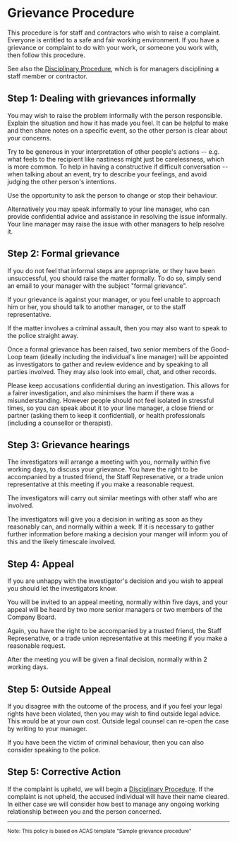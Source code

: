 # Grievance Procedure 

This procedure is for staff and contractors who wish to raise a complaint.
Everyone is entitled to a safe and fair working environment. 
If you have a grievance or complaint to do with your work, or someone you work with, then follow this procedure.

See also the [Disciplinary Procedure](disciplinary-procedure.html), which is for managers disciplining a staff member or contractor.

## Step 1: Dealing with grievances informally
You may wish to raise the problem informally with the person responsible. Explain the situation and how it has made you feel. It can be helpful to make and then share notes on a specific event, so the other person is clear about your concerns. 

Try to be generous in your interpretation of other people's actions -- e.g. what feels to the recipient like nastiness might just be carelessness, which is more common. To help in having a constructive if difficult conversation -- when talking about an event, try to describe your feelings, and avoid judging the other person's intentions.

Use the opportunity to ask the person to change or stop their behaviour. 

Alternatively you may speak informally to your line manager, who can provide confidential advice and assistance in resolving the issue informally.
Your line manager may raise the issue with other managers to help resolve it.

## Step 2: Formal grievance

If you do not feel that informal steps are appropriate, or they have been unsuccessful, you should raise the matter formally. 
To do so, simply send an email to your manager with the subject "formal grievance".

If your grievance is against your manager, or you feel unable to approach him or her, you should talk to another manager, or to the staff representative.

If the matter involves a criminal assault, then you may also want to speak to the police straight away. 

Once a formal grievance has been raised, two senior members of the Good-Loop team (ideally including the individual's line manager) will be appointed as investigators to gather and review evidence and by speaking to all parties involved. They may also look into email, chat, and other records.

Please keep accusations confidential during an investigation. This allows for a fairer investigation, and also minimises the harm if there was a misunderstanding. However people should not feel isolated in stressful times, so you can speak about it to your line manager, a close friend or partner (asking them to keep it confidential), or health professionals (including a counsellor or therapist).

## Step 3: Grievance hearings

The investigators will arrange a meeting with you, normally within five working days, to discuss your grievance. You have the right to be accompanied by a trusted friend, the Staff Represenative, or a trade union representative at this meeting if you make a reasonable request.

The investigators will carry out similar meetings with other staff who are involved.

The investigators will give you a decision in writing as soon as they reasonably can, and normally within a week. If it is necessary to gather further information before making a decision your manger will inform you of this and the likely timescale involved.

## Step 4: Appeal

If you are unhappy with the investigator's decision and you wish to appeal you should let the investigators know.

You will be invited to an appeal meeting, normally within five days, and your appeal will be heard by two more senior managers or two members of the Company Board. 

Again, you have the right to be accompanied by a trusted friend, the Staff Represenative, or a trade union representative at this meeting if you make a reasonable request.

After the meeting you will be given a final decision, normally within 2 working days.

## Step 5: Outside Appeal

If you disagree with the outcome of the process, and if you feel your legal rights have been violated, then you may wish to find outside legal advice. This would be at your own cost. Outside legal counsel can re-open the case by writing to your manager.

If you have been the victim of criminal behaviour, then you can also consider speaking to the police.

## Step 5: Corrective Action

If the complaint is upheld, we will begin a [Disciplinary Procedure](disciplinary-procedure.html). If the complaint is not upheld, the accused individual will have their name cleared. In either case we will consider how best to manage any ongoing working relationship between you and the person concerned. 

----
<small>Note: This policy is based on ACAS template "Sample grievance procedure"</small>